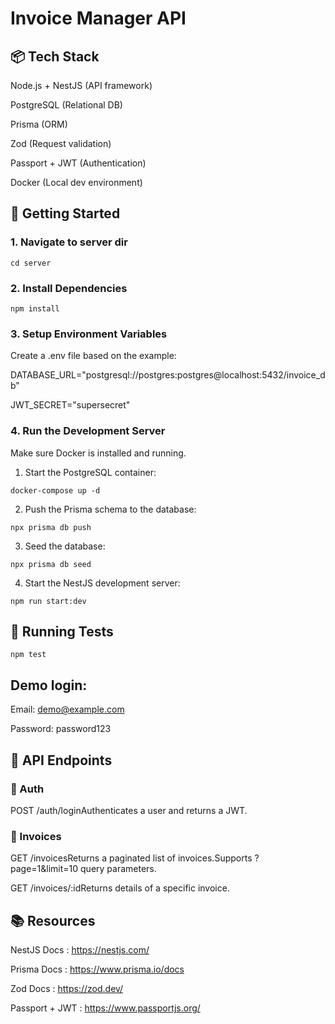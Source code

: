 # Invoice Manager API

## 📦 Tech Stack

Node.js + NestJS (API framework)

PostgreSQL (Relational DB)

Prisma (ORM)

Zod (Request validation)

Passport + JWT (Authentication)

Docker (Local dev environment)

## 🚀 Getting Started

### 1. Navigate to server dir

``cd server``

### 2. Install Dependencies

``npm install``

### 3. Setup Environment Variables

Create a .env file based on the example:

DATABASE_URL="postgresql://postgres:postgres@localhost:5432/invoice_db"

JWT_SECRET="supersecret"

### 4. Run the Development Server


Make sure Docker is installed and running.
1. Start the PostgreSQL container:

``docker-compose up -d``

2. Push the Prisma schema to the database:

``npx prisma db push ``    

3. Seed the database:

``npx prisma db seed ``

4. Start the NestJS development server:

``npm run start:dev``


## 🧪 Running Tests

``npm test``

## Demo login:

Email: demo@example.com

Password: password123

## 🧾 API Endpoints

### 🔐 Auth

POST /auth/loginAuthenticates a user and returns a JWT.

### 📄 Invoices

GET /invoicesReturns a paginated list of invoices.Supports ?page=1&limit=10 query parameters.

GET /invoices/:idReturns details of a specific invoice.



## 📚 Resources

NestJS Docs : https://nestjs.com/

Prisma Docs : https://www.prisma.io/docs

Zod Docs : https://zod.dev/

Passport + JWT : https://www.passportjs.org/